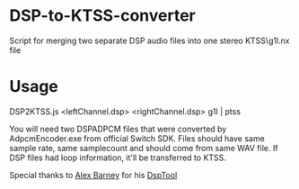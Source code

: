 # DSP-to-KTSS-converter
Script for merging two separate DSP audio files into one stereo KTSS\g1l.nx file

# Usage
DSP2KTSS.js <leftChannel.dsp> <rightChannel.dsp> g1l | ptss

You will need two DSPADPCM files that were converted by AdpcmEncoder.exe from official Switch SDK.
Files should have same sample rate, same samplecount and should come from same WAV file. 
If DSP files had loop information, it'll be transferred to KTSS.

Special thanks to [Alex Barney](https://github.com/Thealexbarney) for his [DspTool](https://github.com/Thealexbarney/DspTool)
